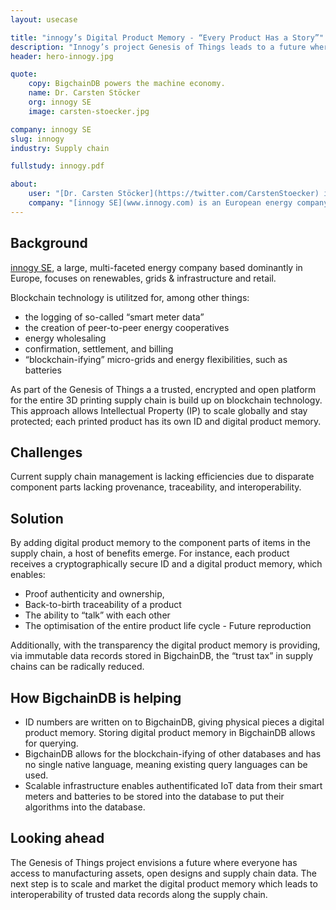 ```yaml
---
layout: usecase

title: "innogy’s Digital Product Memory - “Every Product Has a Story”"
description: "Innogy’s project Genesis of Things leads to a future where we know the exact provenance and authenticity of everything we touch, see, feel and taste, and thus the ability to solve some of the many problems in today’s global supply chains."
header: hero-innogy.jpg

quote:
    copy: BigchainDB powers the machine economy.
    name: Dr. Carsten Stöcker
    org: innogy SE
    image: carsten-stoecker.jpg

company: innogy SE
slug: innogy
industry: Supply chain

fullstudy: innogy.pdf

about:
    user: "[Dr. Carsten Stöcker](https://twitter.com/CarstenStoecker) is the Machine Economy Innovation Lighthouse Lead at innogy SE, and a co-founder of “Genesis of Things.” He is a physicist by training with a Ph.D. from University of Aachen. He also serves as a Council Member of [Global Future Network](https://www.weforum.org/communities/global-future-councils) for the World Economic Forum. Prior to joining innogy SE, Dr. Stöcker worked for the [German Aerospace Center (DLR)](http://www.dlr.de/) and [Accenture GmbH](https://www.accenture.com)."
    company: "[innogy SE](www.innogy.com) is an European energy company. With its three business areas of Renewables, Grid & Infra¬structure as well as Retail, it addresses the requirements of a modern, decarbonised, decentralised and digital world. The focus of innogy SE’s activities is on offering existing and potential customers innovative and sustainable products and services which enable them to use energy more efficiently and improve their quality of life. "
---
```


## Background

[innogy SE](www.innogy.com), a large, multi-faceted energy company based dominantly in Europe, focuses on renewables, grids & infrastructure and retail.

Blockchain technology is utilitzed for, among other things:

- the logging of so-called “smart meter data”
- the creation of peer-to-peer energy cooperatives
- energy wholesaling
- confirmation, settlement, and billing
- “blockchain-ifying” micro-grids and energy flexibilities, such as batteries

As part of the Genesis of Things a a trusted, encrypted and open platform for the entire 3D printing supply chain is build up on blockchain technology. This approach allows Intellectual Property (IP) to scale globally and stay protected; each printed product has its own ID and digital product memory.

## Challenges

Current supply chain management is lacking efficiencies due to disparate component parts lacking provenance, traceability, and interoperability.

## Solution

By adding digital product memory to the component parts of items in the supply chain, a host of benefits emerge. For instance, each product receives a cryptographically secure ID and a digital product memory, which enables:

- Proof authenticity and ownership,
- Back-to-birth traceability of a product
- The ability to “talk” with each other
- The optimisation of the entire product life cycle - Future reproduction

Additionally, with the transparency the digital product memory is providing, via immutable data records stored in BigchainDB, the “trust tax” in supply chains can be radically reduced.

## How BigchainDB is helping

- ID numbers are written on to BigchainDB, giving physical pieces a digital product memory. Storing digital product memory in BigchainDB allows for querying.
- BigchainDB allows for the blockchain-ifying of other databases and has no single native language, meaning existing query languages can be used.
- Scalable infrastructure enables authentificated IoT data from their smart meters and batteries to be stored into the database to put their algorithms into the database.

## Looking ahead

The Genesis of Things project envisions a future where everyone has access to manufacturing assets, open designs and supply chain data. The next step is to scale and market the digital product memory which leads to interoperability of trusted data records along the supply chain.
